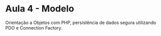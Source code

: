 # Aula 4 - Modelo

Orientação a Objetos com PHP, persistência de dados segura utilizando PDO e Connection Factory.